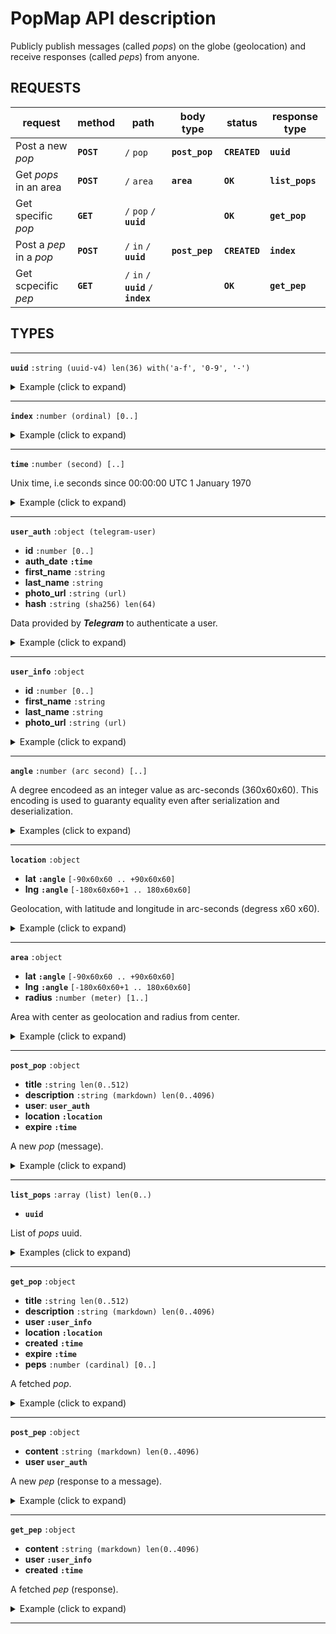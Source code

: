 # PopMap API description

Publicly publish messages (called *pops*) on the globe (geolocation) and receive responses (called *peps*) from anyone.

## REQUESTS

| request | method | path | body type | status | response type |
|---------|--------|------|------|--------|----------|
| Post a new *pop* | **`POST`** | `/` `pop` | **`post_pop`** | **`CREATED`** | **`uuid`** |
| Get *pops* in an area | **`POST`** | `/` `area` | **`area`** | **`OK`** | **`list_pops`** |
| Get specific *pop* | **`GET`** | `/` `pop` `/` **`uuid`** | | **`OK`** | **`get_pop`** |
| Post a *pep* in a *pop* | **`POST`** | `/` `in` `/` **`uuid`** | **`post_pep`** | **`CREATED`** | **`index`** |
| Get scpecific *pep* | **`GET`** | `/` `in` `/` **`uuid`** `/` **`index`** | | **`OK`** | **`get_pep`** |


## TYPES

---

**`uuid`** `:string (uuid-v4) len(36) with('a-f', '0-9', '-')`

<details><summary>Example (click to expand)</summary>
    
```json
"213d0e25-aac2-4309-a1c8-420cea7cec68"
```
    
</details>

---

**`index`** `:number (ordinal) [0..]`

<details><summary>Example (click to expand)</summary>

```json
12
```

</details>
    
---

**`time`** `:number (second) [..]`

Unix time, i.e seconds since 00:00:00 UTC 1 January 1970

<details><summary>Example (click to expand)</summary>

```json
1668631642
```

</details>

---

**`user_auth`** `:object (telegram-user)`
- **id** `:number [0..]`
- **auth_date** **`:time`**
- **first_name** `:string`
- **last_name** `:string`
- **photo_url** `:string (url)`
- **hash** `:string (sha256) len(64)`

Data provided by ***Telegram*** to authenticate a user.

<details><summary>Example (click to expand)</summary>

```json
{
    "id": 45109345,
    "auth_date": 1668638455,
    "first_name": "David",
    "last_name": "Sirt",
    "photo_url": "https://t.me/i/...",
    "hash": "f6911206ac5e748bf6911206ac5e748bf6911206ac5e748bf6911206ac5e748b"
}
```
    
</details>

---

**`user_info`** `:object`
- **id** `:number [0..]`
- **first_name** `:string`
- **last_name** `:string`
- **photo_url** `:string (url)`

<details><summary>Example (click to expand)</summary>

```json
{
    "id": 45109345,
    "first_name": "David",
    "last_name": "Sirt",
    "photo_url": "https://t.me/i/...",
}
```

</details>

---

**`angle`** `:number (arc second) [..]`

A degree encodeed as an integer value as arc-seconds (360x60x60). This encoding is used to guaranty equality even after serialization and deserialization.

<details><summary>Examples (click to expand)</summary>

```json
950267
```

```json
-534478
```
   
</details>

---

**`location`** `:object`
- **lat** **`:angle`** `[-90x60x60 .. +90x60x60]`
- **lng** **`:angle`** `[-180x60x60+1 .. 180x60x60]`

Geolocation, with latitude and longitude in arc-seconds (degress x60 x60).

<details><summary>Example (click to expand)</summary>

```json
{
    "lat": 950267,
    "lng": -53478
}
```

</details>

---

**`area`** `:object`
- **lat** **`:angle`** `[-90x60x60 .. +90x60x60]`
- **lng** **`:angle`** `[-180x60x60+1 .. 180x60x60]`
- **radius** `:number (meter) [1..]`

Area with center as geolocation and radius from center.

<details><summary>Example (click to expand)</summary>

```json
{
    "lat": 950267,
    "lng": -53478
    "radius": 450
}
```

</details>

---

**`post_pop`** `:object`
- **title** `:string len(0..512)`
- **description** `:string (markdown) len(0..4096)`
- **user**: **`user_auth`**
- **location** **`:location`**
- **expire** **`:time`**

A new *pop* (message).

<details><summary>Example (click to expand)</summary>

```json
{
    "title": "Hello World",
    "description": "The **world** gives itself to the *inocent* eye.",
    "user": {
        "id": 45109345,
        "auth_date": 1668638455,
        "first_name": "David",
        "last_name": "Sirt",
        "photo_url": "https://t.me/i/...",
        "hash": "f6911206ac5e748bf6911206ac5e748bf6911206ac5e748bf6911206ac5e748b"
    }
    "location": {
        "lat": [41, 28, 56],
        "lng": [-5, 47, 2]
    },
    "expire": 1668638702
}
```

</details>

---

**`list_pops`** `:array (list) len(0..)`
- **`uuid`**

List of *pops* uuid.

<details><summary>Examples (click to expand)</summary>

```json
[
    "41f4d087-ecf7-4215-9cc2-69426148c55f",
    "a8e0a97f-56c0-42a9-bf12-127c1d8d2648",
    "9ba90a74-8229-4f21-9b8b-fe09505fa455"
]
```

```json
[
]
```

```json
[
    "9ba90a74-8229-4f21-9b8b-fe09505fa455"
]
```
    
</details>

---

**`get_pop`** `:object`
- **title** `:string len(0..512)`
- **description** `:string (markdown) len(0..4096)`
- **user** **`:user_info`**
- **location** **`:location`**
- **created** **`:time`**
- **expire** **`:time`**
- **peps** `:number (cardinal) [0..]`

A fetched *pop*.

<details><summary>Example (click to expand)</summary>

```json
{
    "title": "Hello World",
    "description": "The **world** gives itself to the *inocent* eye.",
    "user": {
        "id": 45109345,
        "first_name": "David",
        "last_name": "Sirt",
        "photo_url": "https://t.me/i/...",
    }
    "location": {
        "lat": [41, 28, 56],
        "lng": [-5, 47, 2]
    },
    "created": 1668631642,
    "expire": 1668638702,
    "peps": 14
}
```

</details>

---

**`post_pep`** `:object`
- **content** `:string (markdown) len(0..4096)`
- **user** **`user_auth`**

A new *pep* (response to a message).

<details><summary>Example (click to expand)</summary>

```json
{
    "content": "The *inoncent* eye ignores the **world** lays on chaos",
    "user": {
        "id": 6730173,
        "auth_date": 1668638780,
        "first_name": "Aristide",
        "last_name": "Marsaw",
        "photo_url": "https://t.me/i/...",
        "hash": "f6911206ac5e748bf6911206ac5e748bf6911206ac5e748bf6911206ac5e748b"
    }
}
```

</details>

---

**`get_pep`** `:object`
- **content** `:string (markdown) len(0..4096)`
- **user** **`:user_info`**
- **created** **`:time`**

A fetched *pep* (response).

<details><summary>Example (click to expand)</summary>

```json
{
    "content": "The *inoncent* eye ignores the **world** lays on chaos",
    "user": {
        "id": 6730173,
        "first_name": "Aristide",
        "last_name": "Marsaw",
        "photo_url": "https://t.me/i/...",
    }
    "created": 1668631642
}
```

</details>

---
